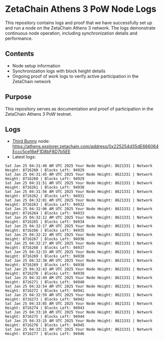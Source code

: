 # ZetaChain Athens 3 PoW Node Logs
This repository contains logs and proof that we have successfully set up and run a node on the ZetaChain Athens 3 network. The logs demonstrate continuous node operation, including synchronization details and performance.

## Contents
- Node setup information
- Synchronization logs with block height details
- Ongoing proof of work logs to verify active participation in the ZetaChain network

## Purpose
This repository serves as documentation and proof of participation in the ZetaChain Athens 3 PoW testnet.

## Logs

- [Third Bunny](https://thirdbunny.xyz/) node: https://athens.explorer.zetachain.com/address/0x225254d35dE666064Eccc5ce16eF1D8bF8D7b5EE
- Latest logs:
```
Sat Jan 25 04:31:40 AM UTC 2025 Your Node Height: 8621331 | Network Height: 8716260 | Blocks Left: 94929
Sat Jan 25 04:31:45 AM UTC 2025 Your Node Height: 8621331 | Network Height: 8716260 | Blocks Left: 94929
Sat Jan 25 04:31:51 AM UTC 2025 Your Node Height: 8621331 | Network Height: 8716261 | Blocks Left: 94930
Sat Jan 25 04:31:56 AM UTC 2025 Your Node Height: 8621331 | Network Height: 8716262 | Blocks Left: 94931
Sat Jan 25 04:32:01 AM UTC 2025 Your Node Height: 8621331 | Network Height: 8716263 | Blocks Left: 94932
Sat Jan 25 04:32:06 AM UTC 2025 Your Node Height: 8621331 | Network Height: 8716264 | Blocks Left: 94933
Sat Jan 25 04:32:12 AM UTC 2025 Your Node Height: 8621331 | Network Height: 8716265 | Blocks Left: 94934
Sat Jan 25 04:32:17 AM UTC 2025 Your Node Height: 8621331 | Network Height: 8716266 | Blocks Left: 94935
Sat Jan 25 04:32:22 AM UTC 2025 Your Node Height: 8621331 | Network Height: 8716267 | Blocks Left: 94936
Sat Jan 25 04:32:27 AM UTC 2025 Your Node Height: 8621331 | Network Height: 8716268 | Blocks Left: 94937
Sat Jan 25 04:32:33 AM UTC 2025 Your Node Height: 8621331 | Network Height: 8716269 | Blocks Left: 94938
Sat Jan 25 04:32:38 AM UTC 2025 Your Node Height: 8621331 | Network Height: 8716269 | Blocks Left: 94938
Sat Jan 25 04:32:43 AM UTC 2025 Your Node Height: 8621331 | Network Height: 8716270 | Blocks Left: 94939
Sat Jan 25 04:32:49 AM UTC 2025 Your Node Height: 8621331 | Network Height: 8716271 | Blocks Left: 94940
Sat Jan 25 04:32:54 AM UTC 2025 Your Node Height: 8621331 | Network Height: 8716272 | Blocks Left: 94941
Sat Jan 25 04:32:59 AM UTC 2025 Your Node Height: 8621331 | Network Height: 8716273 | Blocks Left: 94942
Sat Jan 25 04:33:05 AM UTC 2025 Your Node Height: 8621331 | Network Height: 8716274 | Blocks Left: 94943
Sat Jan 25 04:33:10 AM UTC 2025 Your Node Height: 8621331 | Network Height: 8716275 | Blocks Left: 94944
Sat Jan 25 04:33:15 AM UTC 2025 Your Node Height: 8621331 | Network Height: 8716276 | Blocks Left: 94945
Sat Jan 25 04:33:21 AM UTC 2025 Your Node Height: 8621331 | Network Height: 8716277 | Blocks Left: 94946
```
